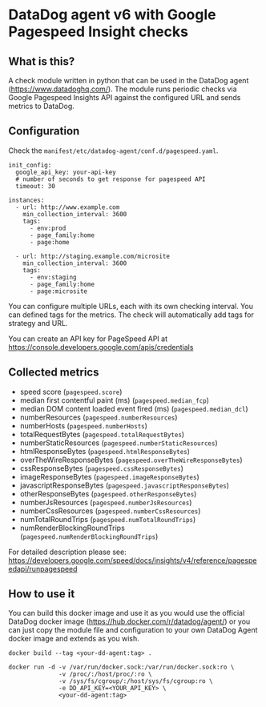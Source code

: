 # DataDog agent v6 with Google Pagespeed Insight checks

## What is this?

A check module written in python that can be used in the DataDog agent (https://www.datadoghq.com/).
The module runs periodic checks via Google Pagespeed Insights API against the configured URL and sends
metrics to DataDog.

## Configuration

Check the `manifest/etc/datadog-agent/conf.d/pagespeed.yaml`.

```
init_config:
  google_api_key: your-api-key
  # number of seconds to get response for pagespeed API
  timeout: 30

instances:
  - url: http://www.example.com
    min_collection_interval: 3600
    tags:
      - env:prod
      - page_family:home
      - page:home

  - url: http://staging.example.com/microsite
    min_collection_interval: 3600
    tags:
      - env:staging
      - page_family:home
      - page:microsite
```

You can configure multiple URLs, each with its own checking interval.
You can defined tags for the metrics. The check will automatically add tags for strategy and URL.

You can create an API key for PageSpeed API at https://console.developers.google.com/apis/credentials

## Collected metrics

 - speed score (`pagespeed.score`)
 - median first contentful paint (ms) (`pagespeed.median_fcp`)
 - median DOM content loaded event fired (ms) (`pagespeed.median_dcl`)
 - numberResources  (`pagespeed.numberResources`)
 - numberHosts (`pagespeed.numberHosts`)
 - totalRequestBytes (`pagespeed.totalRequestBytes`)
 - numberStaticResources (`pagespeed.numberStaticResources`)
 - htmlResponseBytes (`pagespeed.htmlResponseBytes`)
 - overTheWireResponseBytes (`pagespeed.overTheWireResponseBytes`)
 - cssResponseBytes (`pagespeed.cssResponseBytes`)
 - imageResponseBytes (`pagespeed.imageResponseBytes`)
 - javascriptResponseBytes (`pagespeed.javascriptResponseBytes`)
 - otherResponseBytes (`pagespeed.otherResponseBytes`)
 - numberJsResources (`pagespeed.numberJsResources`)
 - numberCssResources (`pagespeed.numberCssResources`)
 - numTotalRoundTrips (`pagespeed.numTotalRoundTrips`)
 - numRenderBlockingRoundTrips (`pagespeed.numRenderBlockingRoundTrips`)

For detailed description please see: https://developers.google.com/speed/docs/insights/v4/reference/pagespeedapi/runpagespeed

## How to use it

You can build this docker image and use it as you would use the official DataDog docker image (https://hub.docker.com/r/datadog/agent/) or you can just copy the module file and configuration to your own DataDog Agent docker image and extends as you wish.

```
docker build --tag <your-dd-agent:tag> .

docker run -d -v /var/run/docker.sock:/var/run/docker.sock:ro \
              -v /proc/:/host/proc/:ro \
              -v /sys/fs/cgroup/:/host/sys/fs/cgroup:ro \
              -e DD_API_KEY=<YOUR_API_KEY> \
              <your-dd-agent:tag>
```
